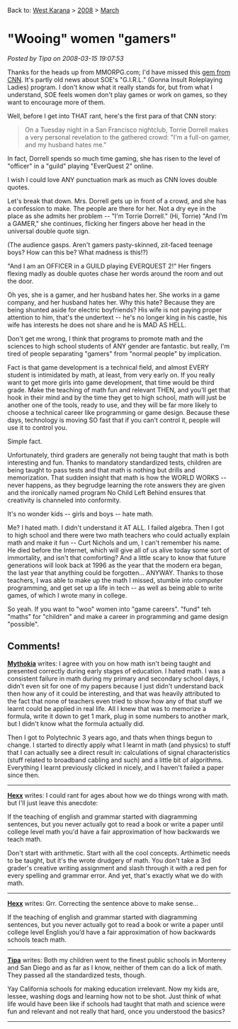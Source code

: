 Back to: [West Karana](/posts/westkarana.md) > [2008](/posts/2008/westkarana.md) > [March](./westkarana.md)
# "Wooing" women "gamers"

*Posted by Tipa on 2008-03-15 19:07:53*

Thanks for the heads up from MMORPG.com; I'd have missed this [gem from CNN](http://www.cnn.com/2008/TECH/ptech/02/27/women.gamers/). It's partly old news about SOE's "G.I.R.L." (Gonna Insult Roleplaying Ladies) program. I don't know what it really stands for, but from what I understand, SOE feels women don't play games or work on games, so they want to encourage more of them.

Well, before I get into THAT rant, here's the first para of that CNN story:


> On a Tuesday night in a San Francisco nightclub, Torrie Dorrell makes a very personal revelation to the gathered crowd: "I'm a full-on gamer, and my husband hates me."

In fact, Dorrell spends so much time gaming, she has risen to the level of "officer" in a "guild" playing "EverQuest 2" online.



I wish I could love ANY punctuation mark as much as CNN loves double quotes.

Let's break that down. Mrs. Dorrell gets up in front of a crowd, and she has a confession to make. The people are there for her. Not a dry eye in the place as she admits her problem -- "I'm Torrie Dorrell." (Hi, Torrie) "And I'm a GAMER," she continues, flicking her fingers above her head in the universal double quote sign.

(The audience gasps. Aren't gamers pasty-skinned, zit-faced teenage boys? How can this be? What madness is this!?)

"And I am an OFFICER in a GUILD playing EVERQUEST 2!" Her fingers flexing madly as double quotes chase her words around the room and out the door.

Oh yes, she is a gamer, and her husband hates her. She works in a game company, and her husband hates her. Why this hate? Because they are being shunted aside for electric boyfriends? His wife is not paying proper attention to him, that's the undertext -- he's no longer king in his castle, his wife has interests he does not share and he is MAD AS HELL.

Don't get me wrong, I think that programs to promote math and the sciences to high school students of ANY gender are fantastic. but really, I'm tired of people separating "gamers" from "normal people" by implication.

Fact is that game development is a technical field, and almost EVERY student is intimidated by math, at least, from very early on. If you really want to get more girls into game development, that time would be third grade. Make the teaching of math fun and relevant THEN, and you'll get that hook in their mind and by the time they get to high school, math will just be another one of the tools, ready to use, and they will be far more likely to choose a technical career like programming or game design. Because these days, technology is moving SO fast that if you can't control it, people will use it to control you.

Simple fact.

Unfortunately, third graders are generally not being taught that math is both interesting and fun. Thanks to mandatory standardized tests, children are being taught to pass tests and that math is nothing but drills and memorization. That sudden insight that math is how the WORLD WORKS -- never happens, as they begrudge learning the rote answers they are given and the ironically named program No Child Left Behind ensures that creativity is channeled into conformity.

It's no wonder kids -- girls and boys -- hate math.

Me? I hated math. I didn't understand it AT ALL. I failed algebra. Then I got to high school and there were two math teachers who could actually explain math and make it fun -- Curt Nichols and um, I can't remember his name. He died before the Internet, which will give all of us alive today some sort of immortality, and isn't that comforting? And a little scary to know that future generations will look back at 1996 as the year that the modern era began, the last year that anything could be forgotten... ANYWAY. Thanks to those teachers, I was able to make up the math I missed, stumble into computer programming, and get set up a life in tech -- as well as being able to write games, of which I wrote many in college.

So yeah. If you want to "woo" women into "game careers". "fund" teh "maths" for "children" and make a career in programming and game design "possible".

## Comments!

**[Mythokia](http://blog.thermonuclearexchange.com)** writes: I agree with you on how math isn't being taught and presented correctly during early stages of education. I hated math. I was a consistent failure in math during my primary and secondary school days, I didn't even sit for one of my papers because I just didn't understand back then how any of it could be interesting, and that was heavily attributed to the fact that none of teachers even tried to show how any of that stuff we learnt could be applied in real life. All I knew that was to memorize a formula, write it down to get 1 mark, plug in some numbers to another mark, but I didn't know what the formula actually did.

Then I got to Polytechnic 3 years ago, and thats when things begun to change. I started to directly apply what I learnt in math (and physics) to stuff that I can actually see a direct result in: calculations of signal characteristics (stuff related to broadband cabling and such) and a little bit of algorithms. Everything I learnt previously clicked in nicely, and I haven't failed a paper since then.

---

**[Hexx](http://hexx-scribblings.blogspot.com/)** writes: I could rant for ages about how we do things wrong with math. but I'll just leave this anecdote:

If the teaching of english and grammar started with diagramming sentences, but you never actually got to read a book or write a paper until college level math you'd have a fair approximation of how backwards we teach math.

Don't start with arithmetic. Start with all the cool concepts. Arthimetic needs to be taught, but it's the wrote drudgery of math. You don't take a 3rd grader's creative writing assignment and slash through it with a red pen for every spelling and grammar error. And yet, that's exactly what we do with math.

---

**[Hexx](http://hexx-scribblings.blogspot.com/)** writes: Grr. Correcting the sentence above to make sense...

If the teaching of english and grammar started with diagramming sentences, but you never actually got to read a book or write a paper until college level English you’d have a fair approximation of how backwards schools teach math.

---

**[Tipa](https://chasingdings.com)** writes: Both my children went to the finest public schools in Monterey and San Diego and as far as I know, neither of them can do a lick of math. They passed all the standardized tests, though.

Yay California schools for making education irrelevant. Now my kids are, lessee, washing dogs and learning how not to be shot. Just think of what life would have been like if schools had taught that math and science were fun and relevant and not really that hard, once you understood the basics?

---

